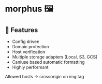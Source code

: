 # morphus 🖼

## 🌈 Features

- Config driven
- Domain protection
- Host verification
- Multiple storage adapters (Local, S3, GCS)
- Caniuse based automatic formatting
- Highly performant

Allowed hosts -> crossorigin on img tag
